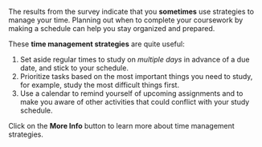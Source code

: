 The results from the survey indicate that you **sometimes** use strategies to manage your time. Planning out when to complete your coursework by making a schedule can help you stay organized and prepared.   

These **time management strategies** are quite useful:

1.	Set aside regular times to study on *multiple days* in advance of a due date, and stick to your schedule.
2.	Prioritize tasks based on the most important things you need to study, for example, study the most difficult things first. 
3.	Use a calendar to remind yourself of upcoming assignments and to make you aware of other activities that could conflict with your study schedule.

Click on the **More Info** button to learn more about time management strategies. 
